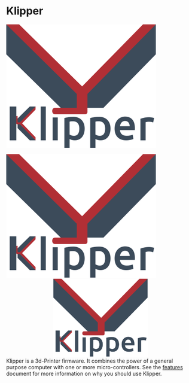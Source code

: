 # Klipper
![Alt text](img/klipper-logo.png?raw=true "Title")

<img src="img/klipper-logo.png?raw=true">
<div align="center">
  <img width="50%" src="img/klipper-logo.png?raw=true">
</div>
Klipper is a 3d-Printer firmware. It combines the power of a general purpose computer with one or more micro-controllers. See the <a href="https://www.klipper3d.org/Features.html">features</a> document for more information on why you should use Klipper.
